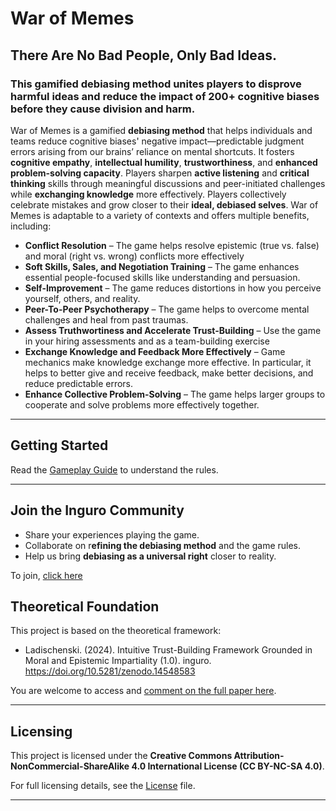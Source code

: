 # War of Memes

## There Are No Bad People, Only Bad Ideas.
### This gamified debiasing method unites players to disprove harmful ideas and reduce the impact of 200+ cognitive biases before they cause division and harm.

War of Memes is a gamified **debiasing method** that helps individuals and teams reduce cognitive biases' negative impact—predictable judgment errors arising from our brains’ reliance on mental shortcuts. It fosters **cognitive empathy**, **intellectual humility**, **trustworthiness**, and **enhanced problem-solving capacity**. Players sharpen **active listening** and **critical thinking** skills through meaningful discussions and peer-initiated challenges while **exchanging knowledge** more effectively. Players collectively celebrate mistakes and grow closer to their **ideal, debiased selves**. War of Memes is adaptable to a variety of contexts and offers multiple benefits, including:

- **Conflict Resolution** – The game helps resolve epistemic (true vs. false) and moral (right vs. wrong) conflicts more effectively
- **Soft Skills, Sales, and Negotiation Training** – The game enhances essential people-focused skills like understanding and persuasion.
- **Self-Improvement** – The game reduces distortions in how you perceive yourself, others, and reality.
- **Peer-To-Peer Psychotherapy** – The game helps to overcome mental challenges and heal from past traumas.
- **Assess Truthwortiness and Accelerate Trust-Building** – Use the game in your hiring assessments and as a team-building exercise
- **Exchange Knowledge and Feedback More Effectively** – Game mechanics make knowledge exchange more effective. In particular, it helps to better give and receive feedback, make better decisions, and reduce predictable errors.
- **Enhance Collective Problem-Solving** – The game helps larger groups to cooperate and solve problems more effectively together.

---

## **Getting Started**

Read the [Gameplay Guide](https://github.com/Inguro-OU/debiased-self/blob/main/GAMEPLAY.md) to understand the rules.

___

## Join the Inguro Community

- Share your experiences playing the game.
- Collaborate on r**efining the debiasing method** and the game rules.
- Help us bring **debiasing as a universal right** closer to reality.

To join, [click here](https://join.slack.com/t/ingurocommunity/shared_invite/zt-2x4w0640h-3_PIEqz1LphRzan9R5gXWw)

## **Theoretical Foundation**

This project is based on the theoretical framework:

- Ladischenski. (2024). Intuitive Trust-Building Framework Grounded in Moral and Epistemic Impartiality (1.0). inguro. https://doi.org/10.5281/zenodo.14548583

You are welcome to access and [comment on the full paper here](https://docs.google.com/document/d/1kGMJGx4Vrzi9WACDVPcFq5oxaww3oydHV54CgS6Zhmc/edit?usp=sharing).

---

## Licensing

This project is licensed under the **Creative Commons Attribution-NonCommercial-ShareAlike 4.0 International License (CC BY-NC-SA 4.0)**.

For full licensing details, see the [License](https://github.com/Inguro-OU/debiased-self/blob/main/LICENSE.md) file.

---
